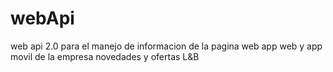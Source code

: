 # webApi
web api 2.0 para el manejo de informacion de la pagina web app web y app movil de la empresa novedades y ofertas L&amp;B
